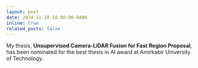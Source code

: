 ```yaml
---
layout: post
date: 2024-11-18 18:00:00-0400
inline: true
related_posts: false
---
```


My thesis, **Unsupervised Camera-LiDAR Fusion for Fast Region Proposal**, has been nominated for the best thesis in AI award at Amirkabir University of Technology.
